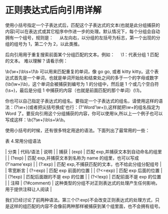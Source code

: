 # 正则表达式后向引用详解

使用小括号指定一个子表达式后，匹配这个子表达式的文本(也就是此分组捕获的内容)可以在表达式或其它程序中作进一步的处理。默认情况下，每个分组会自动拥有一个组号，规则是：
    从左向右，以分组的左括号为标志，第一个出现的分组的组号为 1，第二个为 2，以此类推。

后向引用用于重复搜索前面某个分组匹配的文本。例如：
    \1：代表分组 1 匹配的文本。
难以理解？请看示例：

\b(\w+)\b\s+\1\b 可以用来匹配重复的单词，像 go go, 或者 kitty kitty。这个表达式首先是一个单词，也就是单词开始处和结束处之间的多于一个的字母或数字(\b(\w+)\b)，这个单词会被捕获到编号为 1 的分组中，然后是 1 个或几个空白符(\s+)，最后是分组 1 中捕获的内容（也就是前面匹配的那个单词）(\1)。

你也可以自己指定子表达式的组名。要指定一个子表达式的组名，请使用这样的语法：(?<Word>\w+)(或者把尖括号换成'也行：(?'Word'\w+)),这样就把\w+的组名指定为 Word 了。要反向引用这个分组捕获的内容，你可以使用\k<Word>,所以上一个例子也可以写成这样：\b(?<Word>\w+)\b\s+\k<Word>\b。

使用小括号的时候，还有很多特定用途的语法。下面列出了最常用的一些：

表 4.常用分组语法

| 分类 | 代码/语法 | 说明 |
| 捕获 | (exp) | 匹配 exp,并捕获文本到自动命名的组里 |
| (?<name>exp) | 匹配 exp,并捕获文本到名称为 name 的组里，也可以写成(?'name'exp) |
| (?:exp) | 匹配 exp,不捕获匹配的文本，也不给此分组分配组号 |
| 零宽断言 | (?=exp) | 匹配 exp 前面的位置 |
| (?<=exp) | 匹配 exp 后面的位置 |
| (?!exp) | 匹配后面跟的不是 exp 的位置 |
| (?<!exp) | 匹配前面不是 exp 的位置 |
| 注释 | (?#comment) | 这种类型的分组不对正则表达式的处理产生任何影响，用于提供注释让人阅读 |

我们已经讨论了前两种语法。第三个(?:exp)不会改变正则表达式的处理方式，只是这样的组匹配的内容不会像前两种那样被捕获到某个组里面，也不会拥有组号。